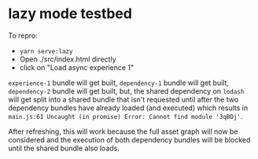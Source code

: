 # lazy mode testbed

To repro:
* `yarn serve:lazy`
* Open ./src/index.html directly
* click on "Load async experience 1"

`experience-1` bundle will get built, `dependency-1` bundle will get built, `dependency-2` bundle will get built, but, the shared dependency on `lodash` will get split into a shared bundle that isn't requested until after the two dependency bundles have already loaded (and executed) which results in `main.js:61 Uncaught (in promise) Error: Cannot find module '3qBDj'`.

After refreshing, this will work because the full asset graph will now be considered and the execution of both dependency bundles will be blocked until the shared bundle also loads.
